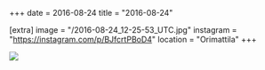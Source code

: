 +++
date = 2016-08-24
title = "2016-08-24"

[extra]
image = "/2016-08-24_12-25-53_UTC.jpg"
instagram = "https://instagram.com/p/BJfcrtPBoD4"
location = "Orimattila"
+++

<img src="/2016-08-24_12-25-53_UTC.jpg" />
